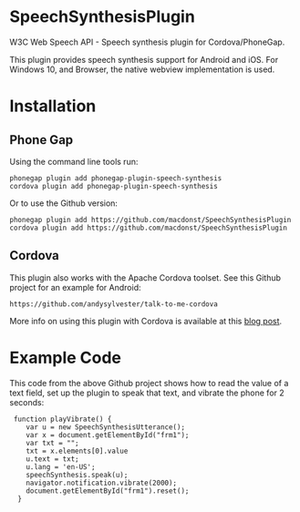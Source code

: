 # SpeechSynthesisPlugin

W3C Web Speech API - Speech synthesis plugin for Cordova/PhoneGap.

This plugin provides speech synthesis support for Android and iOS.
For Windows 10, and Browser, the native webview implementation is used.

# Installation

## Phone Gap

Using the command line tools run:

    phonegap plugin add phonegap-plugin-speech-synthesis
    cordova plugin add phonegap-plugin-speech-synthesis

Or to use the Github version:

    phonegap plugin add https://github.com/macdonst/SpeechSynthesisPlugin
    cordova plugin add https://github.com/macdonst/SpeechSynthesisPlugin

## Cordova

This plugin also works with the Apache Cordova toolset. See this Github project for an example for Android:

    https://github.com/andysylvester/talk-to-me-cordova

More info on using this plugin with Cordova is available at this <a href="http://andysylvester.com/2014/02/08/first-steps-with-cordova-talk-to-me/">blog post</a>.


# Example Code


This code from the above Github project shows how to read the value of a text field, set up the plugin to speak that text, and vibrate the phone for 2 seconds:

     function playVibrate() {
        var u = new SpeechSynthesisUtterance();
        var x = document.getElementById("frm1");
        var txt = "";
        txt = x.elements[0].value
        u.text = txt;
        u.lang = 'en-US';
        speechSynthesis.speak(u);      
        navigator.notification.vibrate(2000);
        document.getElementById("frm1").reset();
      }
